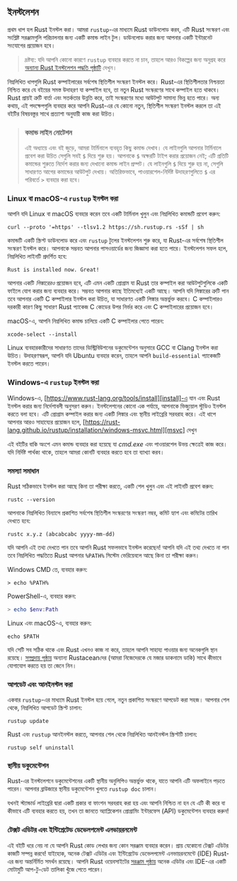 ## ইনস্টলেশন

প্রথম ধাপ হল Rust ইনস্টল করা। আমরা `rustup`-এর মাধ্যমে Rust ডাউনলোড করব, এটি Rust সংস্করণ এবং সংশ্লিষ্ট সরঞ্জামগুলি পরিচালনার জন্য একটি কমান্ড লাইন টুল। ডাউনলোড করার জন্য আপনার একটি ইন্টারনেট সংযোগের প্রয়োজন হবে।

> দ্রষ্টব্য: যদি আপনি কোনো কারণে `rustup` ব্যবহার করতে না চান, তাহলে আরও বিকল্পের জন্য অনুগ্রহ করে [অন্যান্য Rust ইনস্টলেশন পদ্ধতি পৃষ্ঠাটি][otherinstall] দেখুন।

নিম্নলিখিত ধাপগুলি Rust কম্পাইলারের সর্বশেষ স্থিতিশীল সংস্করণ ইনস্টল করে। Rust-এর স্থিতিশীলতার নিশ্চয়তা নিশ্চিত করে যে বইয়ের সমস্ত উদাহরণ যা কম্পাইল হবে, তা নতুন Rust সংস্করণের সাথে কম্পাইল হতে থাকবে। Rust প্রায়ই ত্রুটি বার্তা এবং সতর্কতার উন্নতি করে, তাই সংস্করণের মধ্যে আউটপুট সামান্য ভিন্ন হতে পারে। অন্য কথায়, এই পদক্ষেপগুলি ব্যবহার করে আপনি Rust-এর যে কোনো নতুন, স্থিতিশীল সংস্করণ ইনস্টল করলে তা এই বইটির বিষয়বস্তুর সাথে প্রত্যাশা অনুযায়ী কাজ করা উচিত।

> ### কমান্ড লাইন নোটেশন
>
> এই অধ্যায়ে এবং বই জুড়ে, আমরা টার্মিনালে ব্যবহৃত কিছু কমান্ড দেখাব। যে লাইনগুলি আপনার টার্মিনালে প্রবেশ করা উচিত সেগুলি সবই `$` দিয়ে শুরু হয়। আপনাকে `$` অক্ষরটি টাইপ করার প্রয়োজন নেই; এটি প্রতিটি কমান্ডের শুরুতে নির্দেশ করার জন্য দেখানো কমান্ড লাইন প্রম্পট। যে লাইনগুলি `$` দিয়ে শুরু হয় না, সেগুলি সাধারণত আগের কমান্ডের আউটপুট দেখায়। অতিরিক্তভাবে, পাওয়ারশেল-নির্দিষ্ট উদাহরণগুলিতে `$` এর পরিবর্তে `>` ব্যবহার করা হবে।

### Linux বা macOS-এ `rustup` ইনস্টল করা

আপনি যদি Linux বা macOS ব্যবহার করেন তবে একটি টার্মিনাল খুলুন এবং নিম্নলিখিত কমান্ডটি প্রবেশ করুন:

```console
curl --proto '=https' --tlsv1.2 https://sh.rustup.rs -sSf | sh
```

কমান্ডটি একটি স্ক্রিপ্ট ডাউনলোড করে এবং `rustup` টুলের ইনস্টলেশন শুরু করে, যা Rust-এর সর্বশেষ স্থিতিশীল সংস্করণ ইনস্টল করে। আপনাকে সম্ভবত আপনার পাসওয়ার্ডের জন্য জিজ্ঞাসা করা হতে পারে। ইনস্টলেশন সফল হলে, নিম্নলিখিত লাইনটি প্রদর্শিত হবে:

```text
Rust is installed now. Great!
```

আপনার একটি _লিঙ্কারেরও_ প্রয়োজন হবে, এটি এমন একটি প্রোগ্রাম যা Rust তার কম্পাইল করা আউটপুটগুলিকে একটি ফাইলে যোগ করার জন্য ব্যবহার করে। সম্ভবত আপনার কাছে ইতিমধ্যেই একটি আছে। আপনি যদি লিঙ্কারের ত্রুটি পান তবে আপনার একটি C কম্পাইলার ইনস্টল করা উচিত, যা সাধারণত একটি লিঙ্কার অন্তর্ভুক্ত করবে। C কম্পাইলারও দরকারী কারণ কিছু সাধারণ Rust প্যাকেজ C কোডের উপর নির্ভর করে এবং C কম্পাইলারের প্রয়োজন হবে।

macOS-এ, আপনি নিম্নলিখিত কমান্ড চালিয়ে একটি C কম্পাইলার পেতে পারেন:

```console
xcode-select --install
```

Linux ব্যবহারকারীদের সাধারণত তাদের ডিস্ট্রিবিউশনের ডকুমেন্টেশন অনুসারে GCC বা Clang ইনস্টল করা উচিত। উদাহরণস্বরূপ, আপনি যদি Ubuntu ব্যবহার করেন, তাহলে আপনি `build-essential` প্যাকেজটি ইনস্টল করতে পারেন।

### Windows-এ `rustup` ইনস্টল করা

Windows-এ, [https://www.rust-lang.org/tools/install][install]-এ যান এবং Rust ইনস্টল করার জন্য নির্দেশাবলী অনুসরণ করুন। ইনস্টলেশনের কোনো এক পর্যায়ে, আপনাকে ভিজ্যুয়াল স্টুডিও ইনস্টল করতে বলা হবে। এটি প্রোগ্রাম কম্পাইল করার জন্য একটি লিঙ্কার এবং স্থানীয় লাইব্রেরি সরবরাহ করে। এই ধাপে আপনার আরও সাহায্যের প্রয়োজন হলে, [https://rust-lang.github.io/rustup/installation/windows-msvc.html][msvc] দেখুন

এই বইটির বাকি অংশে এমন কমান্ড ব্যবহার করা হয়েছে যা _cmd.exe_ এবং পাওয়ারশেল উভয় ক্ষেত্রেই কাজ করে। যদি নির্দিষ্ট পার্থক্য থাকে, তাহলে আমরা কোনটি ব্যবহার করতে হবে তা ব্যাখ্যা করব।

### সমস্যা সমাধান

Rust সঠিকভাবে ইনস্টল করা আছে কিনা তা পরীক্ষা করতে, একটি শেল খুলুন এবং এই লাইনটি প্রবেশ করুন:

```console
rustc --version
```

আপনাকে নিম্নলিখিত বিন্যাসে প্রকাশিত সর্বশেষ স্থিতিশীল সংস্করণের সংস্করণ নম্বর, কমিট হ্যাশ এবং কমিটের তারিখ দেখতে হবে:

```text
rustc x.y.z (abcabcabc yyyy-mm-dd)
```

যদি আপনি এই তথ্য দেখতে পান তবে আপনি Rust সফলভাবে ইনস্টল করেছেন! আপনি যদি এই তথ্য দেখতে না পান তবে নিম্নলিখিত পদ্ধতিতে Rust আপনার `%PATH%` সিস্টেম ভেরিয়েবলে আছে কিনা তা পরীক্ষা করুন।

Windows CMD তে, ব্যবহার করুন:

```console
> echo %PATH%
```

PowerShell-এ, ব্যবহার করুন:

```powershell
> echo $env:Path
```

Linux এবং macOS-এ, ব্যবহার করুন:

```console
echo $PATH
```

যদি সেটি সব সঠিক থাকে এবং Rust এখনও কাজ না করে, তাহলে আপনি সাহায্য পাওয়ার জন্য অনেকগুলি স্থান রয়েছে। [সম্প্রদায় পৃষ্ঠায়][community] অন্যান্য Rustaceanদের (আমরা নিজেদেরকে যে মজার ডাকনামে ডাকি) সাথে কীভাবে যোগাযোগ করতে হয় তা জেনে নিন।

### আপডেট এবং আনইনস্টল করা

একবার `rustup`-এর মাধ্যমে Rust ইনস্টল হয়ে গেলে, নতুন প্রকাশিত সংস্করণে আপডেট করা সহজ। আপনার শেল থেকে, নিম্নলিখিত আপডেট স্ক্রিপ্ট চালান:

```console
rustup update
```

Rust এবং `rustup` আনইনস্টল করতে, আপনার শেল থেকে নিম্নলিখিত আনইনস্টল স্ক্রিপ্টটি চালান:

```console
rustup self uninstall
```

### স্থানীয় ডকুমেন্টেশন

Rust-এর ইনস্টলেশনে ডকুমেন্টেশনের একটি স্থানীয় অনুলিপিও অন্তর্ভুক্ত থাকে, যাতে আপনি এটি অফলাইনে পড়তে পারেন। আপনার ব্রাউজারে স্থানীয় ডকুমেন্টেশন খুলতে `rustup doc` চালান।

যখনই স্ট্যান্ডার্ড লাইব্রেরি দ্বারা একটি প্রকার বা ফাংশন সরবরাহ করা হয় এবং আপনি নিশ্চিত না হন যে এটি কী করে বা কীভাবে এটি ব্যবহার করতে হয়, তখন তা জানতে অ্যাপ্লিকেশন প্রোগ্রামিং ইন্টারফেস (API) ডকুমেন্টেশন ব্যবহার করুন!

### টেক্সট এডিটর এবং ইন্টিগ্রেটেড ডেভেলপমেন্ট এনভায়রনমেন্ট

এই বইটি ধরে নেয় না যে আপনি Rust কোড লেখার জন্য কোন সরঞ্জাম ব্যবহার করেন। প্রায় যেকোনো টেক্সট এডিটর কাজটি সম্পন্ন করবে! যাইহোক, অনেক টেক্সট এডিটর এবং ইন্টিগ্রেটেড ডেভেলপমেন্ট এনভায়রনমেন্টে (IDE) Rust-এর জন্য অন্তর্নির্মিত সমর্থন রয়েছে। আপনি Rust ওয়েবসাইটের [সরঞ্জাম পৃষ্ঠায়][tools] অনেক এডিটর এবং IDE-এর একটি মোটামুটি আপ-টু-ডেট তালিকা খুঁজে পেতে পারেন।

[otherinstall]: https://forge.rust-lang.org/infra/other-installation-methods.html
[install]: https://www.rust-lang.org/tools/install
[msvc]: https://rust-lang.github.io/rustup/installation/windows-msvc.html
[community]: https://www.rust-lang.org/community
[tools]: https://www.rust-lang.org/tools
